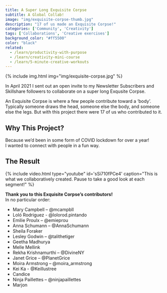 ```yaml
---
title: A Super Long Exquisite Corpse
subtitle: A Global Collab!
image: "img/exquisite-corpse-thumb.jpg"
description: "17 of us made an Exquisite Corpse!"
categories: ['Community', 'Creativity']
tags: ['Collaborations', 'Creative exercises']
background_color: "#ff5500"
color: "black"
related:
  - /learn/productivity-with-purpose
  - /learn/creativity-mini-course
  - /learn/5-minute-creative-workouts
---
```


{% include img.html img="img/exquisite-corpse.jpg" %}

In April 2021 I sent out an open invite to my Newsletter Subscribers and Skillshare followers to collaborate on a super long Exqusite Corpse.

An Exquisite Corpse is where a few people contribute toward a ‘body’. Typically someone draws the head, someone else the body, and someone else the legs. But with this project there were 17 of us who contributed to it.

## Why This Project?
Because we’d been in some form of COVID lockdown for over a year!  
I wanted to connect with people in a fun way.

## The Result
{% include video.html type="youtube" id='sSi710fPCe4' caption="This is what we collaboratively created. Pause to take a good look at each segment!" %}

**Thank you to this Exquisite Corpse’s contributors!**  
In no particular order:

- Mary Campbell – @mcampbll
- Loló Rodriguez - @lolorod.pintando
- Emilie Proulx – @emieprou
- Anna Schumann – @AnnaSchumann
- Sheila Foraker
- Lesley Godwin – @talithetiger
- Geetha Madhurya
- Melle Mellink
- Rekha Krishnamurthi – @DivineNY
- Janet Grice – @PlanetGrice
- Moira Armstrong – @moira_armstrong
- Kei Ka - @Keillustree
- Candice
- Ninja Paillettes – @ninjapaillettes
- Marjon